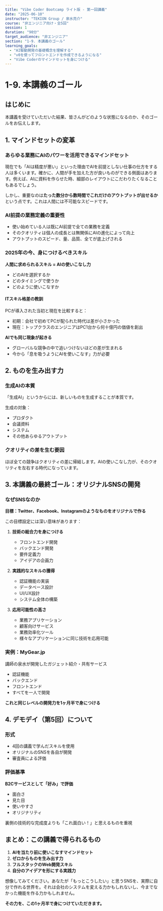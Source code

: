 ```yaml
---
title: "Vibe Coder Bootcamp ライト版 - 第一回講義"
date: "2025-06-10"
instructor: "TEKION Group / 泉水亮介"
course: "非エンジニア向け・全5回"
session: 1
duration: "90分"
target_audience: "非エンジニア"
section: "1-9. 本講義のゴール"
learning_goals:
  - "AI駆動開発の基礎概念を理解する"
  - "v0を使ってフロントエンドを作成できるようになる"
  - "Vibe Coderのマインドセットを身につける"
---
```


# 1-9. 本講義のゴール

## はじめに

本講義を受けていただいた結果、皆さんがどのような状態になるのか、そのゴールをお伝えします。

## 1. マインドセットの変革

### あらゆる業務にAIのパワーを活用できるマインドセット

現在でも「AIは精度が悪い」といった理由でAIを前提としない仕事の仕方をする人は多くいます。確かに、人間が手を加えた方が良いものができる側面はあります。例えば、AIに資料を作らせた時、細部のレイアウトにこだわりたくなることもあるでしょう。

しかし、重要なのは**たった数分から数時間でこれだけのアウトプットが出せるか**という点です。これは人間には不可能なスピードです。

### AI前提の業務定義の重要性

- 使い始めている人は既にAI前提で全ての業務を定義
- そのクオリティは個人の成長とは無関係にAIの進化によって向上
- アウトプットのスピード、量、品質、全てが底上げされる

### 2025年の今、身につけるべきスキル

**人間に求められるスキル = AIの使いこなし力**
- どのAIを選択するか
- どのタイミングで使うか
- どのように使いこなすか

#### ITスキル格差の教訓
PCが導入された当初と現在を比較すると：
- 初期：会社で初めてPCが配られた時代は差が小さかった
- 現在：トップクラスのエンジニアはPC1台から何十億円の価値を創出

**AIでも同じ現象が起きる**
- グローバルな競争の中で追いつけないほどの差が生まれる
- 今から「息を吸うようにAIを使いこなす」力が必要

## 2. ものを生み出す力

### 生成AIの本質
「生成AI」というからには、新しいものを生成することが本質です。

生成の対象：
- プロダクト
- 会議資料
- システム
- その他あらゆるアウトプット

### クオリティの差を生む要因
ほぼ全ての競争はクオリティの差に帰結します。AIの使いこなし力が、そのクオリティを左右する時代になっています。

## 3. 本講義の最終ゴール：オリジナルSNSの開発

### なぜSNSなのか

**目標：Twitter、Facebook、Instagramのようなものをオリジナルで作る**

この目標設定には深い意味があります：

1. **技術の総合力を身につける**
   - フロントエンド開発
   - バックエンド開発
   - 要件定義力
   - アイデアの企画力

2. **実践的なスキルの獲得**
   - 認証機能の実装
   - データベース設計
   - UI/UX設計
   - システム全体の構築

3. **応用可能性の高さ**
   - 業務アプリケーション
   - 顧客向けサービス
   - 業務効率化ツール
   - 様々なアプリケーションに同じ技術を応用可能

### 実例：MyGear.jp
講師の泉水が開発したガジェット紹介・共有サービス
- 認証機能
- バックエンド
- フロントエンド
- すべてを一人で開発

**これと同じレベルの開発力を1ヶ月半で身につける**

## 4. デモデイ（第5回）について

### 形式
- 4回の講義で学んだスキルを使用
- オリジナルのSNSを各自が開発
- 審査員による評価

### 評価基準
**B2Cサービスとして「好み」で評価**
- 面白さ
- 見た目
- 使いやすさ
- オリジナリティ

裏側の技術的な完成度よりも「これ面白い！」と思えるものを重視

## まとめ：この講義で得られるもの

1. **AIを当たり前に使いこなすマインドセット**
2. **ゼロからものを生み出す力**
3. **フルスタックのWeb開発スキル**
4. **自分のアイデアを形にする実践力**

想像してみてください。あなたが「もっとこうしたい」と思うSNSを、実際に自分で作れる世界を。それは会社のシステムを変える力かもしれないし、今までなかった機能を作る力かもしれません。

**その力を、この1ヶ月半で身につけていただきます。**